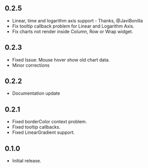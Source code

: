 ## 0.2.5
* Linear, time and logarithm axis support - Thanks, @JaviBonilla
* Fix tooltip callback problem for Linear and Logarithm Axis.
* Fix charts not render inside Column, Row or Wrap widget.

## 0.2.3
* Fixed Issue: Mouse hover show old chart data.
* Minor corrections

## 0.2.2
* Documentation update

## 0.2.1

* Fixed borderColor context problem.
* Fixed tooltip callbacks.
* Fixed LinearGradient support.

## 0.1.0

* Initial release.
